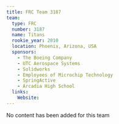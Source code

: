 ```yaml
---
title: FRC Team 3187
team:
  type: FRC
  number: 3187
  name: Titans
  rookie_year: 2010
  location: Phoenix, Arizona, USA
  sponsors:
    - The Boeing Company
    - UTC Aerospace Systems
    - Solidworks
    - Employees of Microchip Technology
    - SpringActive
    - Arcadia High School
  links:
    Website: 
---
```

No content has been added for this team